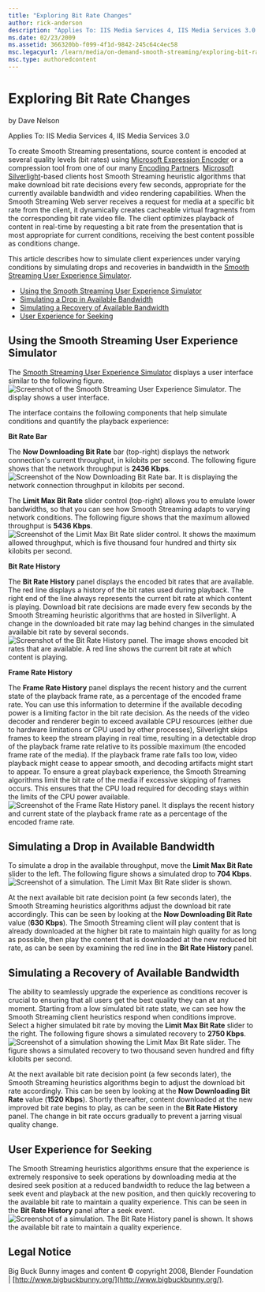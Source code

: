 ```yaml
---
title: "Exploring Bit Rate Changes"
author: rick-anderson
description: "Applies To: IIS Media Services 4, IIS Media Services 3.0 To create Smooth Streaming presentations, source content is encoded at several quality levels (bit r..."
ms.date: 02/23/2009
ms.assetid: 366320bb-f099-4f1d-9842-245c64c4ec58
msc.legacyurl: /learn/media/on-demand-smooth-streaming/exploring-bit-rate-changes
msc.type: authoredcontent
---
```

# Exploring Bit Rate Changes

by Dave Nelson

Applies To: IIS Media Services 4, IIS Media Services 3.0

To create Smooth Streaming presentations, source content is encoded at several quality levels (bit rates) using [Microsoft Expression Encoder](https://go.microsoft.com/?linkid=9737541) or a compression tool from one of our many [Encoding Partners](https://www.iis.net/media). [Microsoft Silverlight](https://go.microsoft.com/?linkid=9737580)-based clients host Smooth Streaming heuristic algorithms that make download bit rate decisions every few seconds, appropriate for the currently available bandwidth and video rendering capabilities. When the Smooth Streaming Web server receives a request for media at a specific bit rate from the client, it dynamically creates cacheable virtual fragments from the corresponding bit rate video file. The client optimizes playback of content in real-time by requesting a bit rate from the presentation that is most appropriate for current conditions, receiving the best content possible as conditions change.

This article describes how to simulate client experiences under varying conditions by simulating drops and recoveries in bandwidth in the [Smooth Streaming User Experience Simulator](https://www.iis.net/media/experiencesmoothstreaming).

- [Using the Smooth Streaming User Experience Simulator](exploring-bit-rate-changes.md#simulator)
- [Simulating a Drop in Available Bandwidth](exploring-bit-rate-changes.md#drop)
- [Simulating a Recovery of Available Bandwidth](exploring-bit-rate-changes.md#recover)
- [User Experience for Seeking](exploring-bit-rate-changes.md#seek)

<a id="simulator"></a>

## Using the Smooth Streaming User Experience Simulator

The [Smooth Streaming User Experience Simulator](https://www.iis.net/media/experiencesmoothstreaming) displays a user interface similar to the following figure.  
![Screenshot of the Smooth Streaming User Experience Simulator. The display shows a user interface.](exploring-bit-rate-changes/_static/image1.png)

The interface contains the following components that help simulate conditions and quantify the playback experience:

**Bit Rate Bar**

The **Now Downloading Bit Rate** bar (top-right) displays the network connection's current throughput, in kilobits per second. The following figure shows that the network throughput is **2436 Kbps**.  
![Screenshot of the Now Downloading Bit Rate bar. It is displaying the network connection throughput in kilobits per second.](exploring-bit-rate-changes/_static/image1.bmp)

The **Limit Max Bit Rate** slider control (top-right) allows you to emulate lower bandwidths, so that you can see how Smooth Streaming adapts to varying network conditions. The following figure shows that the maximum allowed throughput is **5436 Kbps**.  
![Screenshot of the Limit Max Bit Rate slider control. It shows the maximum allowed throughput, which is five thousand four hundred and thirty six kilobits per second.](exploring-bit-rate-changes/_static/image2.bmp)

**Bit Rate History**

The **Bit Rate History** panel displays the encoded bit rates that are available. The red line displays a history of the bit rates used during playback. The right end of the line always represents the current bit rate at which content is playing. Download bit rate decisions are made every few seconds by the Smooth Streaming heuristic algorithms that are hosted in Silverlight. A change in the downloaded bit rate may lag behind changes in the simulated available bit rate by several seconds.  
![Screenshot of the Bit Rate History panel. The image shows encoded bit rates that are available. A red line shows the current bit rate at which content is playing.](exploring-bit-rate-changes/_static/image1.jpg)

**Frame Rate History**

The **Frame Rate History** panel displays the recent history and the current state of the playback frame rate, as a percentage of the encoded frame rate. You can use this information to determine if the available decoding power is a limiting factor in the bit rate decision. As the needs of the video decoder and renderer begin to exceed available CPU resources (either due to hardware limitations or CPU used by other processes), Silverlight skips frames to keep the stream playing in real time, resulting in a detectable drop of the playback frame rate relative to its possible maximum (the encoded frame rate of the media). If the playback frame rate falls too low, video playback might cease to appear smooth, and decoding artifacts might start to appear. To ensure a great playback experience, the Smooth Streaming algorithms limit the bit rate of the media if excessive skipping of frames occurs. This ensures that the CPU load required for decoding stays within the limits of the CPU power available.  
![Screenshot of the Frame Rate History panel. It displays the recent history and current state of the playback frame rate as a percentage of the encoded frame rate.](exploring-bit-rate-changes/_static/image3.bmp)

<a id="drop"></a>

## Simulating a Drop in Available Bandwidth

To simulate a drop in the available throughput, move the **Limit Max Bit Rate** slider to the left. The following figure shows a simulated drop to **704 Kbps**.  
![Screenshot of a simulation. The Limit Max Bit Rate slider is shown.](exploring-bit-rate-changes/_static/image2.png)

At the next available bit rate decision point (a few seconds later), the Smooth Streaming heuristics algorithms adjust the download bit rate accordingly. This can be seen by looking at the **Now Downloading Bit Rate** value (**630 Kbps**). The Smooth Streaming client will play content that is already downloaded at the higher bit rate to maintain high quality for as long as possible, then play the content that is downloaded at the new reduced bit rate, as can be seen by examining the red line in the **Bit Rate History** panel.

<a id="recover"></a>

## Simulating a Recovery of Available Bandwidth

The ability to seamlessly upgrade the experience as conditions recover is crucial to ensuring that all users get the best quality they can at any moment. Starting from a low simulated bit rate state, we can see how the Smooth Streaming client heuristics respond when conditions improve. Select a higher simulated bit rate by moving the **Limit Max Bit Rate** slider to the right. The following figure shows a simulated recovery to **2750 Kbps**.  
![Screenshot of a simulation showing the Limit Max Bit Rate slider. The figure shows a simulated recovery to two thousand seven hundred and fifty kilobits per second.](exploring-bit-rate-changes/_static/image3.png)

At the next available bit rate decision point (a few seconds later), the Smooth Streaming heuristics algorithms begin to adjust the download bit rate accordingly. This can be seen by looking at the **Now Downloading Bit Rate** value (**1520 Kbps**). Shortly thereafter, content downloaded at the new improved bit rate begins to play, as can be seen in the **Bit Rate History** panel. The change in bit rate occurs gradually to prevent a jarring visual quality change.

<a id="seek"></a>

## User Experience for Seeking

The Smooth Streaming heuristics algorithms ensure that the experience is extremely responsive to seek operations by downloading media at the desired seek position at a reduced bandwidth to reduce the lag between a seek event and playback at the new position, and then quickly recovering to the available bit rate to maintain a quality experience. This can be seen in the **Bit Rate History** panel after a seek event.  
![Screenshot of a simulation. The Bit Rate History panel is shown. It shows the available bit rate to maintain a quality experience.](exploring-bit-rate-changes/_static/image4.png)

## Legal Notice

Big Buck Bunny images and content © copyright 2008, Blender Foundation | [http://www.bigbuckbunny.org/](http://www.bigbuckbunny.org/).
